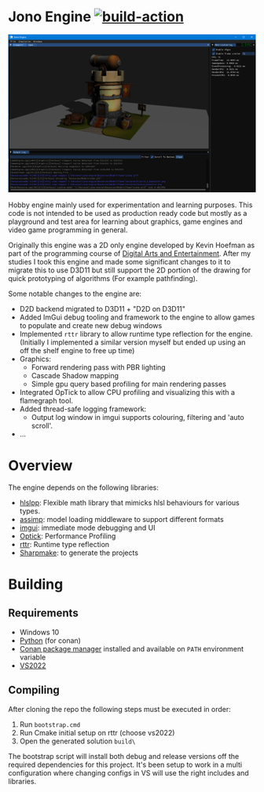 # Jono Engine [![build-action](https://github.com/jonathansty/jono-engine/actions/workflows/main.yml/badge.svg)](https://github.com/jonathansty/jono-engine/actions/workflows/main.yml)

![Screenshot of the engine running as application](https://github.com/jonathansty/jono-engine/blob/main/Documentation/Images/readme_engine.png?raw=true)

Hobby engine mainly used for experimentation and learning purposes. This code is not intended to be used as production ready code but mostly as a playground and test area for learning about graphics, game engines and video game programming in general.

Originally this engine was a 2D only engine developed by Kevin Hoefman as part of the programming course of [Digital Arts and Entertainment](https://www.digitalartsandentertainment.be/). After my studies I took this engine and made some significant changes to it to migrate this to use D3D11 but still support the 2D portion of the drawing for quick prototyping of algorithms (For example pathfinding).

Some notable changes to the engine are:
* D2D backend migrated to D3D11 + "D2D on D3D11"
* Added ImGui debug tooling and framework to the engine to allow games to populate and create new debug windows
* Implemented `rttr` library to allow runtime type reflection for the engine. (Initially I implemented a similar version myself but ended up using an off the shelf engine to free up time)
* Graphics:
	* Forward rendering pass with PBR lighting
	* Cascade Shadow mapping
	* Simple gpu query based profiling for main rendering passes
* Integrated OpTick to allow CPU profiling and visualizing this with a flamegraph tool.
* Added thread-safe logging framework:
	* Output log window in imgui supports colouring, filtering and 'auto scroll'.
* ... 

# Overview
The engine depends on the following libraries:
* [hlslpp](https://github.com/redorav/hlslpp): Flexible math library that mimicks hlsl behaviours for various types.
* [assimp](https://github.com/assimp/assimp): model loading middleware to support different formats 
* [imgui](https://github.com/ocornut/imgui): immediate mode debugging and UI
* [Optick](https://github.com/bombomby/optick): Performance Profiling
* [rttr](https://github.com/rttrorg/rttr): Runtime type reflection
* [Sharpmake](https://github.com/ubisoft/Sharpmake): to generate the projects 
# Building
## Requirements
* Windows 10
* [Python](https://www.python.org/) (for conan)
* [Conan package manager](https://conan.io/) installed and available on `PATH` environment variable
* [VS2022](https://visualstudio.microsoft.com/downloads/)

## Compiling
After cloning the repo the following steps must be executed in order:
1. Run `bootstrap.cmd`
2. Run Cmake initial setup on rttr (choose vs2022) 
3. Open the generated solution `build\`

The bootstrap script will install both debug and release versions off the required dependencies for this project. It's been setup to work in a multi configuration where changing configs in VS will use the right includes and libraries.
